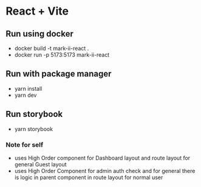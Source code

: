 # React + Vite

## Run using docker

- docker build -t mark-ii-react .
- docker run -p 5173:5173 mark-ii-react

## Run with package manager

- yarn install
- yarn dev

## Run storybook

- yarn storybook

### Note for self
- uses High Order component for Dashboard layout and route layout for general Guest layout
- uses High Order Component for admin auth check and for general there is logic in parent component in route layout for normal user
